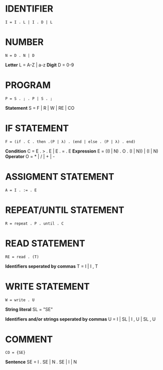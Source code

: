 # IDENTIFIER
    I = I . L | I . D | L

# NUMBER
    N = D . N | D

**Letter**
L = A-Z | a-z
**Digit**
D = 0-9

# PROGRAM
    P = S . ; . P | S . ;

**Statement**
S = F | R | W | RE | CO

# IF STATEMENT
    F = (if . C . then .(P | λ) . (end | else . (P | λ) . end)

**Condition**
C = E . > . E | E . = . E
**Expression**
E = ((I | N) . O . (I | N)) | (I | N)
**Operator**
O = * | / | + | -

# ASSIGMENT STATEMENT
    A = I . := . E

# REPEAT/UNTIL STATEMENT
    R = repeat . P . until . C

# READ STATEMENT
    RE = read . (T)

**Identifiers seperated by commas**
T = I | I , T 

# WRITE STATEMENT
    W = write . U

**String literal**
SL = "SE"

**Identifiers and/or strings seperated by commas**
U = I | SL | I , U | SL , U 

# COMMENT

    CO = {SE}

**Sentence**
SE = I . SE | N . SE | I | N
